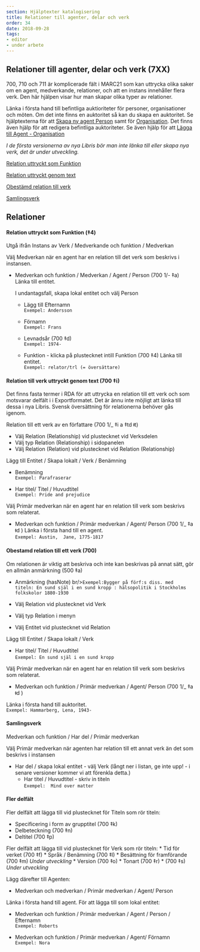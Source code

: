 ```yaml
---
section: Hjälptexter katalogisering
title: Relationer till agenter, delar och verk
order: 34
date: 2018-09-28
tags:
- editor
- under arbete
---
```


## Relationer till agenter, delar och verk (7XX)

700, 710 och 711 är komplicerade fält i MARC21 som kan uttrycka olika saker om en agent, medverkande, relationer, och att en instans innehåller flera verk. Den här hjälpen visar hur man skapar olika typer av relationer. 

Länka i första hand till befintliga auktioriteter för personer, organisationer och möten. Om det inte finns en auktoritet så kan du skapa en auktoritet. Se hjälptexterna för att [Skapa ny agent Person](https://libris.kb.se/katalogisering/help/workflow-agent-person-new) samt för [Organisation](https://libris.kb.se/katalogisering/help/workflow-agent-organisation-new). Det finns även hjälp för att redigera befintliga auktoriteter. Se även hjälp för att [Lägga till Agent - Organisation](https://libris.kb.se/katalogisering/help/workflow-agent-org-instance)

*I de första versionerna av nya Libris bör man inte länka till eller skapa nya verk, det är under utveckling.*


[Relation uttryckt som Funktion](#Relation-uttryckt-som-funktion)

[Relation uttryckt genom text](#Relation-uttryckt-genom-text)

[Obestämd relation till verk](#Obestamd-relation-till-verk)

[Samlingsverk](#Samlingsverk)


## Relationer

#### Relation uttryckt som Funktion (‡4)
Utgå ifrån Instans av Verk / Medverkande och funktion / Medverkan

Välj Medverkan när en agent har en relation till det verk som beskrivs i instansen.
* Medverkan och funktion / Medverkan / Agent / Person (700 1/- ‡a)
  Länka till entitet.

  I undantagsfall, skapa lokal entitet och välj Person
   * Lägg till Efternamn
   <br/>```Exempel: Andersson```
  
   * Förnamn
   <br/>```Exempel: Frans```
   
   * Levnadsår (700 ‡d)
    <br/>```Exempel: 1974-```

  * Funktion - klicka på plustecknet intill Funktion (700 ‡4)
    Länka till entitet.
    <br/>```Exempel: relator/trl (= översättare)```
    

#### Relation till verk uttryckt genom text (700 ‡i)
Det finns fasta termer i RDA för att uttrycka en relation till ett verk och som motsvarar delfält i i Exportformatet. Det är ännu inte möjligt att länka till dessa i nya Libris. Svensk översättning för relationerna behöver gås igenom.

Relation till ett verk av en författare (700 1/_ ‡i a  ‡td ǂt)
* Välj Relation (Relationship) vid plustecknet vid Verksdelen
* Välj typ Relation (Relationship) i sidopanelen
* Välj Relation (Relation) vid plustecknet vid Relation (Relationship)

Lägg till Entitet / Skapa lokalt / Verk / Benämning
*  Benämning
  <br/>```Exempel: Parafraserar```
  
 *  Har titel/ Titel / Huvudtitel
  <br/>```Exempel: Pride and prejudice```
 
Välj Primär medverkan när en agent har en relation till verk som beskrivs som relaterat.
* Medverkan och funktion / Primär medverkan / Agent/ Person (700 1/_ ‡a  ǂd )
  Länka i första hand till en agent.
    <br/>```Exempel: Austin,  Jane, 1775-1817```
 

#### Obestamd relation till ett verk (700)
Om relationen är viktig att beskriva och inte kan beskrivas på annat sätt, gör en allmän anmärkning (500 ‡a)

* Anmärkning (hasNote) br/>```Exempel:Bygger på förf:s diss. med titeln: En sund själ i en sund kropp : hälsopolitik i Stockholms folkskolor 1880-1930```

* Välj Relation vid plustecknet  vid Verk
* Välj typ Relation i menyn
* Välj Entitet vid plustecknet vid Relation

Lägg till Entitet / Skapa lokalt / Verk 
*  Har titel/ Titel / Huvudtitel
  <br/>```Exempel: En sund själ i en sund kropp```
 
Välj Primär medverkan när en agent har en relation till verk som beskrivs som relaterat.
* Medverkan och funktion / Primär medverkan / Agent/ Person (700 1/_ ‡a  ǂd )
   
 Länka i första hand till auktoritet.
   <br/>```Exempel: Hammarberg, Lena, 1943-```
 

#### Samlingsverk
 Medverkan och funktion / Har del / Primär medverkan

Välj Primär medverkan när agenten har relation till ett annat verk än det som beskrivs i instansen

* Har del / skapa lokal entitet - välj Verk (långt ner i listan, ge inte upp! - i senare versioner kommer vi att förenkla detta.)
  * Har titel / Huvudtitel  - skriv in titeln
    <br/>```Exempel:  Mind over matter```
  
  
####  Fler delfält
  Fler delfält att lägga till vid plustecknet för Titeln som rör titeln:
  * Specificering i form av grupptitel (700 ‡k)
  * Delbeteckning (700 ‡n)
  * Deltitel (700 ‡p)
  
  Fler delfält att lägga till vid plustecknet för Verk som rör titeln:
    * Tid för verket (700 ‡f)
    * Språk  / Benämning (700 ‡l)
    * Besättning för framförande (700 ‡m) *Under utveckling*
    * Version (700 ‡o)
    * Tonart (700 ‡r)
    * (700 ‡s) *Under utveckling*
 

  Lägg därefter till Agenten:
  * Medverkan och medverkan / Primär medverkan / Agent/ Person
  
  Länka i första hand till agent. För att lägga till som lokal entitet:
  
  * Medverkan och funktion / Primär medverkan / Agent / Person / Efternamn
    <br/>```Exempel: Roberts```

  * Medverkan och funktion / Primär medverkan / Agent/ Förnamn
    <br/>```Exempel: Nora```
  
